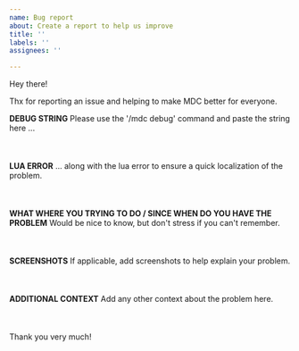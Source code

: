 ```yaml
---
name: Bug report
about: Create a report to help us improve
title: ''
labels: ''
assignees: ''

---
```


Hey there!

Thx for reporting an issue and helping to make MDC better for everyone.
 

**DEBUG STRING**
Please use the '/mdc debug' command and paste the string here ...
\
\
\
\
**LUA ERROR**
... along with the lua error to ensure a quick localization of the problem.
\
\
\
\
**WHAT WHERE YOU TRYING TO DO / SINCE WHEN DO YOU HAVE THE PROBLEM**
Would be nice to know, but don't stress if you can't remember.
\
\
\
\
**SCREENSHOTS**
If applicable, add screenshots to help explain your problem.
\
\
\
\
**ADDITIONAL CONTEXT**
Add any other context about the problem here.
\
\
\
\
Thank you very much!
